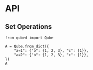 # API

## Set Operations

```{code-cell} python3
from qubed import Qube

A = Qube.from_dict({
    "a=1": {"b": {1, 2, 3}, "c": {1}},
    "a=2": {"b": {1, 2, 3}, "c": {1}},
})
A
```
